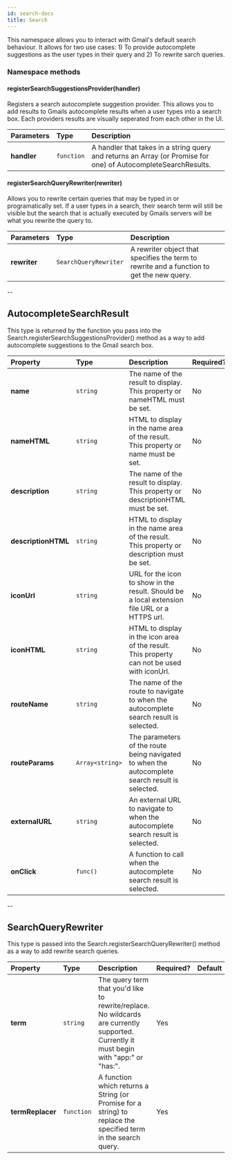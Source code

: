 ```yaml
---
id: search-docs
title: Search
---
```

This namespace allows you to interact with Gmail's default search behaviour. It allows for two use cases: 1) To provide autocomplete suggestions as the user types in their query and 2) To rewrite sarch queries.

### Namespace methods
#### registerSearchSuggestionsProvider(handler)
Registers a search autocomplete suggestion provider. This allows you to add results to Gmails autocomplete results when a user types into a search box. Each providers results are visually seperated from each other in the UI.

| Parameters | Type | Description |
| :--- | :--- | :--- |
| **handler** | `function` | A handler that takes in a string query and returns an Array (or Promise for one) of AutocompleteSearchResults. |

#### registerSearchQueryRewriter(rewriter)
Allows you to rewrite certain queries that may be typed in or programatically set. If a user types in a search, their search term will still be visible but the search that is actually executed by Gmails servers will be what you rewrite the query to.

| Parameters | Type | Description |
| :--- | :--- | :--- |
| **rewriter** | `SearchQueryRewriter` | A rewriter object that specifies the term to rewrite and a function to get the new query. |





--
## AutocompleteSearchResult
This type is returned by the function you pass into the Search.registerSearchSuggestionsProvider() method as a way to add autocomplete suggestions to the Gmail search box.

| Property | Type | Description | Required? | Default |
| :--- | :--- | :--- | :--- | :--- |
| **name** | `string` | The name of the result to display. This property or nameHTML must be set. | No | `null` |
| **nameHTML** | `string` | HTML to display in the name area of the result. This property or name must be set. | No | `null` |
| **description** | `string` | The name of the result to display. This property or descriptionHTML must be set. | No | `null` |
| **descriptionHTML** | `string` | HTML to display in the name area of the result. This property or description must be set. | No | `null` |
| **iconUrl** | `string` | URL for the icon to show in the result. Should be a local extension file URL or a HTTPS url. | No | `null` |
| **iconHTML** | `string` | HTML to display in the icon area of the result. This property can not be used with iconUrl. | No | `null` |
| **routeName** | `string` | The name of the route to navigate to when the autocomplete search result is selected. | No | `null` |
| **routeParams** | `Array<string>` | The parameters of the route being navigated to when the autocomplete search result is selected. | No | `[]` |
| **externalURL** | `string` | An external URL to navigate to when the autocomplete search result is selected. | No | `null` |
| **onClick** | `func()` | A function to call when the autocomplete search result is selected. | No | `null` |








--
## SearchQueryRewriter
This type is passed into the Search.registerSearchQueryRewriter() method as a way to add rewrite search queries.

| Property | Type | Description | Required? | Default |
| :--- | :--- | :--- | :--- | :--- |
| **term** | `string` | The query term that you'd like to rewrite/replace. No wildcards are currently supported. Currently it must begin with "app:" or "has:". | Yes |  |
| **termReplacer** | `function` | A function which returns a String (or Promise for a string) to replace the specified term in the search query. | Yes |  |
